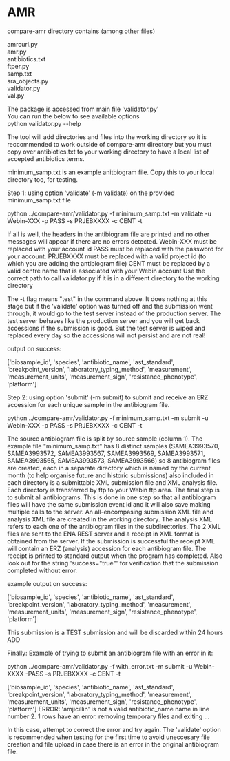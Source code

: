 # AMR


compare-amr directory contains (among other files)

amrcurl.py <br />
amr.py <br />
antibiotics.txt <br />
ftper.py <br />
samp.txt <br />
sra_objects.py <br />
validator.py <br />
val.py <br />


The package is accessed from main file 'validator.py' <br />
You can run the below to see available options <br />
python validator.py --help <br />


The tool will add directories and files into the working directory so it is reccommended to work outside of compare-amr directory but you must copy over antibiotics.txt to your working directory to have a local list of accepted antibiotics terms.

minimum_samp.txt is an example anitbiogram file. Copy this to your local directory too, for testing. 

Step 1: using option 'validate' (-m validate) on the provided minimum_samp.txt file

python ../compare-amr/validator.py -f minimum_samp.txt -m validate -u Webin-XXX -p PASS -s PRJEBXXXX -c CENT -t

If all is well, the headers in the antibiogram file are printed and no other messages will appear if there are no errors detected. 
Webin-XXX must be replaced with your account id
PASS must be replaced with the password for your account.
PRJEBXXXX must be replaced with a valid project id (to which you are adding the antibiogram file)
CENT must be replaced by a valid centre name that is associated with your Webin account
Use the correct path to call validator.py if it is in a different directory to the working directory

The -t flag means "test" in the command above. It does nothing at this stage but if the 'validate' option was turned off and the submission went through, it would go to the test server instead of the production server. The test server behaves like the production server and you will get back accessions if the submission is good. But the test server is wiped and replaced every day so the accessions will not persist and are not real! 


output on success:

['biosample_id', 'species', 'antibiotic_name', 'ast_standard', 'breakpoint_version', 'laboratory_typing_method', 'measurement', 'measurement_units', 'measurement_sign', 'resistance_phenotype', 'platform']



Step 2: using option 'submit' (-m submit) to submit and receive an ERZ accession for each unique sample in the antibiogram file.

python ../compare-amr/validator.py -f minimum_samp.txt -m submit -u Webin-XXX -p PASS -s PRJEBXXXX -c CENT -t

The source antibiogram file is split by source sample (column 1). The example file "minimum_samp.txt" has 8 distinct samples (SAMEA3993570, SAMEA3993572, SAMEA3993567, SAMEA3993569, SAMEA3993571, SAMEA3993565, SAMEA3993573, SAMEA3993566) so 8 antibiogram files are created, each in a separate directory which is named by the current month (to help organise future and historic submissions) also included in each directory is a submittable XML submission file and XML analysis file. Each directory is transferred by ftp to your Webin ftp area. The final step is to submit all antibiograms. This is done in one step so that all antibiogram files will have the same submission event id and it will also save making multiple calls to the server. An all-encompasing submission XML file and analysis XML file are created in the working directory. The analysis XML refers to each one of the antibiogram files in the subdirectories. The 2 XML files are sent to the ENA REST server and a receipt in XML format is obtained from the server. If the submission is successful the receipt XML will contain an ERZ (analysis) accession for each antibiogram file. The receipt is printed to standard output when the program has completed. Also look out for the string 'success="true"' for verification that the submission completed without error.

example output on success:

['biosample_id', 'species', 'antibiotic_name', 'ast_standard', 'breakpoint_version', 'laboratory_typing_method', 'measurement', 'measurement_units', 'measurement_sign', 'resistance_phenotype', 'platform']
<?xml version="1.0" encoding="UTF-8"?>
<?xml-stylesheet type="text/xsl" href="receipt.xsl"?>
<RECEIPT receiptDate="2017-11-30T15:32:46.640Z" submissionFile="all_anal_sub_Nov-2017.xml" success="true">
     <ANALYSIS accession="ERZ243560" alias="SAMEA3993570_Nov-2017" status="PRIVATE"/>
     <ANALYSIS accession="ERZ243561" alias="SAMEA3993572_Nov-2017" status="PRIVATE"/>
     <ANALYSIS accession="ERZ243562" alias="SAMEA3993567_Nov-2017" status="PRIVATE"/>
     <ANALYSIS accession="ERZ243563" alias="SAMEA3993569_Nov-2017" status="PRIVATE"/>
     <ANALYSIS accession="ERZ243564" alias="SAMEA3993571_Nov-2017" status="PRIVATE"/>
     <ANALYSIS accession="ERZ243565" alias="SAMEA3993565_Nov-2017" status="PRIVATE"/>
     <ANALYSIS accession="ERZ243566" alias="SAMEA3993573_Nov-2017" status="PRIVATE"/>
     <ANALYSIS accession="ERZ243567" alias="SAMEA3993566_Nov-2017" status="PRIVATE"/>
     <SUBMISSION accession="ERA398936" alias="all_anal_sub_Nov-2017"/>
     <MESSAGES>
          <INFO>This submission is a TEST submission and will be discarded within 24 hours</INFO>
     </MESSAGES>
     <ACTIONS>ADD</ACTIONS>
</RECEIPT>


Finally:
Example of trying to submit an antibiogram file with an error in it:

python ../compare-amr/validator.py -f with_error.txt -m submit -u Webin-XXXX -PASS -s PRJEBXXXX -c CENT -t

['biosample_id', 'species', 'antibiotic_name', 'ast_standard', 'breakpoint_version', 'laboratory_typing_method', 'measurement', 'measurement_units', 'measurement_sign', 'resistance_phenotype', 'platform']
ERROR: 'amjicillin' is not a valid antibiotic_name name in line number 2.
1 rows have an error. removing temporary files and exiting ...

In this case, attempt to correct the error and try again. The 'validate' option is recommended when testing for the first time to avoid uneccesary file creation and file upload in case there is an error in the original antibiogram file.



